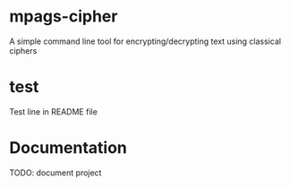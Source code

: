 # mpags-cipher
A simple command line tool for encrypting/decrypting text using classical ciphers
# test
Test line in README file
# Documentation
TODO: document project